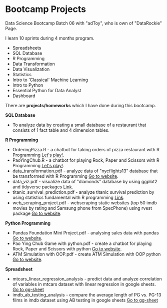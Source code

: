 # Bootcamp Projects
Data Science Bootcamp Batch 06 with "adToy", who is own of "DataRockie" Page.

I learn 10 sprints during 4 months program.

- Spreadsheets
- SQL Database
- R Programming
- Data Transformation
- Data Visualization
- Statistics
- Intro to 'Classical' Machine Learning
- Intro to Python
- Essential Python for Data Analyst
- Dashboard

There are **projects/homeworks** which I have done during this bootcamp.

**SQL Database** 
- To analyze data by creating a small database of a restaurant that consists of 1 fact table and 4 dimension tables.

**R Programming** 
- OrderingPizza.R - a chatbot for taking orders of pizza restaurant with R Programming [Let's play!](https://replit.com/@naththmnratnsur/Batch06ChatbotPizza?v=1).
- PaoYingChub.R - a chatbot for playing Rock, Paper and Scissors with R Programming [Let's play!](https://replit.com/@naththmnratnsur/Batch06PaoYingChub?v=1).
- data_transformation.pdf - analyze data of "nycflights13" database that be transformed with R Programming [Go to website](https://datalore.jetbrains.com/view/notebook/JffCb7liwsqSSiHBCOFjhk).
- data_viz.pdf - visualize data of "diamonds" database by using ggplot2 and tidyverse packages [Link](https://github.com/natthamonrt/bootcamp_projects/blob/main/R%20Programming/data_viz.pdf).
- titanic_survival_prediction.pdf - analyze titanic survival prediction by using statistics fundamental with R programming [Link](https://github.com/natthamonrt/bootcamp_projects/blob/main/R%20Programming/titanic_survival_prediction.pdf).
- web_scraping_project.pdf - webscraping static websites (top 50 imdb movies by rating and Samsung phone from SpecPhone) using rvest package [Go to website](https://datalore.jetbrains.com/view/notebook/pNph0ci6emj4yQLkiTC0kz).

**Python Programming**
- Pandas Foundation Mini Project.pdf - analysing sales data with pandas [Go to website](https://datalore.jetbrains.com/view/notebook/jTEcBv1vmK94junjUr2pMf).
- Pao Ying Chub Game with python.pdf - create a chatbot for playing Rock, Paper and Scissors with python [Go to website](https://datalore.jetbrains.com/view/notebook/gMSmTRTrPtvlOmKatKsvUH).
- ATM Simulation with OOP.pdf - create ATM Simulation with OOP python [Go to website](https://datalore.jetbrains.com/view/notebook/KJjSJdQ6ApBUmu5m6q4Jx8).

**Spreadsheet**
- mtcars_linear_regression_analysis - predict data and analyze correlation of variables in mtcars dataset with linear regression in google sheets. [Go to gg-sheet](https://docs.google.com/spreadsheets/d/1wDBBLAODeUm5xBgIbY1rsgQBhGhhvzvngHrr-S7R8cc/edit#gid=1210138163)
- imdb_ab_testing_analysis - compare the average length of PG vs. PG-13 films in imdb dataset using AB testing in google sheets [Go to gg-sheet](https://docs.google.com/spreadsheets/d/1wDBBLAODeUm5xBgIbY1rsgQBhGhhvzvngHrr-S7R8cc/edit#gid=21697411)
